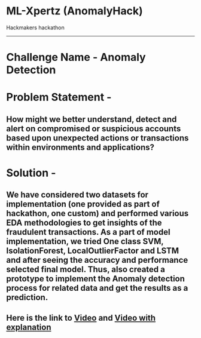# ML-Xpertz (AnomalyHack)
Hackmakers hackathon

-----------------------------------------

# Challenge Name - Anomaly Detection
# Problem Statement - 
## How might we better understand, detect and alert on compromised or suspicious accounts based upon unexpected actions or transactions within environments and applications?
# Solution - 
## We have considered two datasets for implementation (one provided as part of hackathon, one custom) and performed various EDA methodologies to get insights of the fraudulent transactions. As a part of model implementation, we tried One class SVM, IsolationForest, LocalOutlierFactor and LSTM and after seeing the accuracy and performance selected final model. Thus, also created a prototype to implement the Anomaly detection process for related data and get the results as a prediction.






## Here is the link to [Video](https://youtu.be/k9ndUcYSnr4) and [Video with explanation](https://youtu.be/aEVt_i-_B60)
